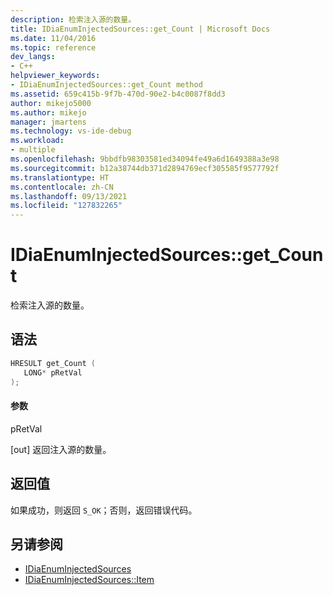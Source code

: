 ```yaml
---
description: 检索注入源的数量。
title: IDiaEnumInjectedSources::get_Count | Microsoft Docs
ms.date: 11/04/2016
ms.topic: reference
dev_langs:
- C++
helpviewer_keywords:
- IDiaEnumInjectedSources::get_Count method
ms.assetid: 659c415b-9f7b-470d-90e2-b4c0087f8dd3
author: mikejo5000
ms.author: mikejo
manager: jmartens
ms.technology: vs-ide-debug
ms.workload:
- multiple
ms.openlocfilehash: 9bbdfb98303581ed34094fe49a6d1649388a3e98
ms.sourcegitcommit: b12a38744db371d2894769ecf305585f9577792f
ms.translationtype: HT
ms.contentlocale: zh-CN
ms.lasthandoff: 09/13/2021
ms.locfileid: "127832265"
---
```

# <a name="idiaenuminjectedsourcesget_count"></a>IDiaEnumInjectedSources::get_Count
检索注入源的数量。

## <a name="syntax"></a>语法

```C++
HRESULT get_Count ( 
   LONG* pRetVal
);
```

#### <a name="parameters"></a>参数
 pRetVal

[out] 返回注入源的数量。

## <a name="return-value"></a>返回值
 如果成功，则返回 `S_OK`；否则，返回错误代码。

## <a name="see-also"></a>另请参阅
- [IDiaEnumInjectedSources](../../debugger/debug-interface-access/idiaenuminjectedsources.md)
- [IDiaEnumInjectedSources::Item](../../debugger/debug-interface-access/idiaenuminjectedsources-item.md)
